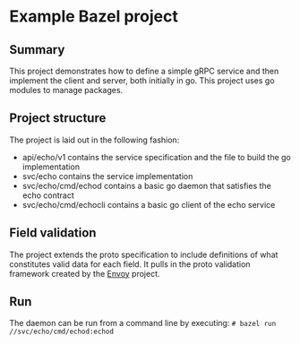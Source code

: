 # Example Bazel project

## Summary
This project demonstrates how to define a simple gRPC service and then implement the client and server, both initially in go. This project uses go modules to manage packages.

## Project structure
The project is laid out in the following fashion:

 - api/echo/v1 contains the service specification and the file to build the go implementation
 - svc/echo contains the service implementation
 - svc/echo/cmd/echod contains a basic go daemon that satisfies the echo contract
 - svc/echo/cmd/echocli contains a basic go client of the echo service

## Field validation
The project extends the proto specification to include definitions of what constitutes valid data for each field. It pulls in the proto validation framework created by the [Envoy](https://github.com/envoyproxy/protoc-gen-validate) project.

## Run

The daemon can be run from a command line by executing: `# bazel run //svc/echo/cmd/echod:echod`
